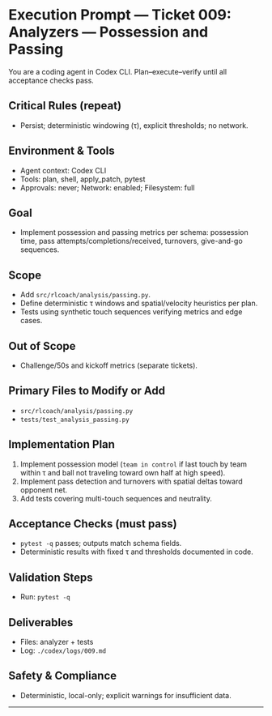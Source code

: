 # Execution Prompt — Ticket 009: Analyzers — Possession and Passing

You are a coding agent in Codex CLI. Plan–execute–verify until all acceptance checks pass.

## Critical Rules (repeat)
- Persist; deterministic windowing (τ), explicit thresholds; no network.

## Environment & Tools
- Agent context: Codex CLI
- Tools: plan, shell, apply_patch, pytest
- Approvals: never; Network: enabled; Filesystem: full


## Goal
- Implement possession and passing metrics per schema: possession time, pass attempts/completions/received, turnovers, give-and-go sequences.

## Scope
- Add `src/rlcoach/analysis/passing.py`.
- Define deterministic τ windows and spatial/velocity heuristics per plan.
- Tests using synthetic touch sequences verifying metrics and edge cases.

## Out of Scope
- Challenge/50s and kickoff metrics (separate tickets).

## Primary Files to Modify or Add
- `src/rlcoach/analysis/passing.py`
- `tests/test_analysis_passing.py`

## Implementation Plan
1) Implement possession model (`team in control` if last touch by team within τ and ball not traveling toward own half at high speed).
2) Implement pass detection and turnovers with spatial deltas toward opponent net.
3) Add tests covering multi-touch sequences and neutrality.

## Acceptance Checks (must pass)
- `pytest -q` passes; outputs match schema fields.
- Deterministic results with fixed τ and thresholds documented in code.

## Validation Steps
- Run: `pytest -q`

## Deliverables
- Files: analyzer + tests
- Log: `./codex/logs/009.md`

## Safety & Compliance
- Deterministic, local-only; explicit warnings for insufficient data.

---
